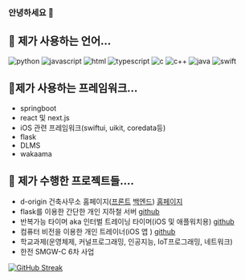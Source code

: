 ### 안녕하세요 👋

## 🌱 제가 사용하는 언어...
![python](https://img.shields.io/badge/Python-3776AB?style=for-the-badge&logo=python&logoColor=white)
![javascript](https://img.shields.io/badge/JavaScript-F7DF1E?style=for-the-badge&logo=JavaScript&logoColor=white)
![html](https://img.shields.io/badge/HTML-239120?style=for-the-badge&logo=html5&logoColor=white)
![typescript](https://img.shields.io/badge/TypeScript-007ACC?style=for-the-badge&logo=typescript&logoColor=white)
![c](https://img.shields.io/badge/C-00599C?style=for-the-badge&logo=c&logoColor=white)
![c++](https://img.shields.io/badge/C%2B%2B-00599C?style=for-the-badge&logo=c%2B%2B&logoColor=white)
![java](https://img.shields.io/badge/Java-ED8B00?style=for-the-badge&logo=openjdk&logoColor=white)
![swift](https://img.shields.io/badge/Swift-FA7343?style=for-the-badge&logo=swift&logoColor=white)

## 👯제가 사용하는 프레임워크...

- springboot
- react 및 next.js
- iOS 관련 프레임워크(swiftui, uikit, coredata등)
- flask
- DLMS
- wakaama

## 🔭 제가 수행한 프로젝트들....
- d-origin 건축사무소 홈페이지([프론트](https://github.com/wnsdud1302/d-origin-client.git) [백엔드](https://github.com/wnsdud1302/d-origin-server.git)) [홈페이지](https://d-origin.kr)
- flask를 이용한 간단한 개인 지하철 서버 [github](https://github.com/wnsdud1302/transit-server.git)
- 반복가능 타이머 aka 인터벌 트레이닝 타이머(iOS 및 애플워치용) [github](https://github.com/wnsdud1302/HITTimer.git)
- 컴퓨터 비전을 이용한 개인 트레이너(iOS 앱 ) [github](https://github.com/wnsdud1302/graduateProject.git)
- 학교과제(운영체제, 커널프로그래밍, 인공지능, IoT프로그래밍, 네트워크)
- 한전 SMGW-C 6차 사업 


[![GitHub Streak](https://streak-stats.demolab.com?user=wnsdud1302)](https://git.io/streak-stats)
<!--
**wnsdud1302/wnsdud1302** is a ✨ _special_ ✨ repository because its `README.md` (this file) appears on your GitHub profile.

Here are some ideas to get you started:

##🔭 
- 🌱 I’m currently learning ...
- 👯 I’m looking to collaborate on ...
- 🤔 I’m looking for help with ...
- 💬 Ask me about ...
- 📫 How to reach me: ...
- 😄 Pronouns: ...
- ⚡ Fun fact: ...
-->
